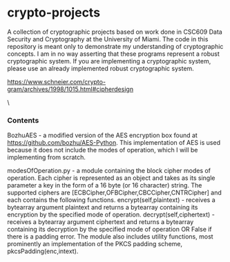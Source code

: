 # crypto-projects

A collection of cryptographic projects based on work done in CSC609 Data Security and Cryptography at the University of Miami.
The code in this repository is meant only to demonstrate my understanding of cryptographic concepts. I am in no way asserting that these programs represent a robust cryptographic system. If you are implementing a cryptographic system, please use an already implemented robust cryptographic system.

https://www.schneier.com/crypto-gram/archives/1998/1015.html#cipherdesign

\

### Contents

BozhuAES - a modified version of the AES encryption box found at https://github.com/bozhu/AES-Python. This implementation of AES is used because it does not include the modes of operation, which I will be implementing from scratch.

modesOfOperation.py - a module containing the block cipher modes of operation. Each cipher is represented as an object and takes as its single parameter a key in the form of a 16 byte (or 16 character) string. The supported ciphers are [ECBCipher,OFBCipher,CBCCipher,CNTRCipher] and each contains the following functions.
    encrypt(self,plaintext) - receives a bytearray argument plaintext and returns a bytearray containing its encryption by the specified mode of operation.
    decrypt(self,ciphertext) - receives a bytearray argument ciphertext and returns a bytearray containing its decryption by the specified mode of operation OR False if there is a padding error.
The module also includes utility functions, most prominently an implementation of the PKCS padding scheme, pkcsPadding(enc,intext).

